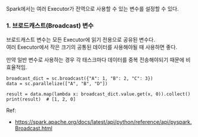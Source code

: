 Spark에서는 여러 Executor가 전역으로 사용할 수 있는 변수를 설정할 수 있다.  
  
### 1. 브로드캐스트(Broadcast) 변수
브로드캐스트 변수는 모든 Executor에 읽기 전용으로 공유된 변수다.  
여러 Executor에서 작은 크기의 공통된 데이터를 사용해야될 때 사용하면 좋다.  
  
만약 일반 변수로 사용하는 경우 각 태스크마다 데이터를 중복 전송해야되기 때문에 비효율적임.  
```
broadcast_dict = sc.broadcast({"A": 1, "B": 2, "C": 3})
data = sc.parallelize(["A", "B", "D"])

result = data.map(lambda x: broadcast_dict.value.get(x, 0)).collect()
print(result)  # [1, 2, 0]
```  

Ref:  
- https://spark.apache.org/docs/latest/api/python/reference/api/pyspark.Broadcast.html  
